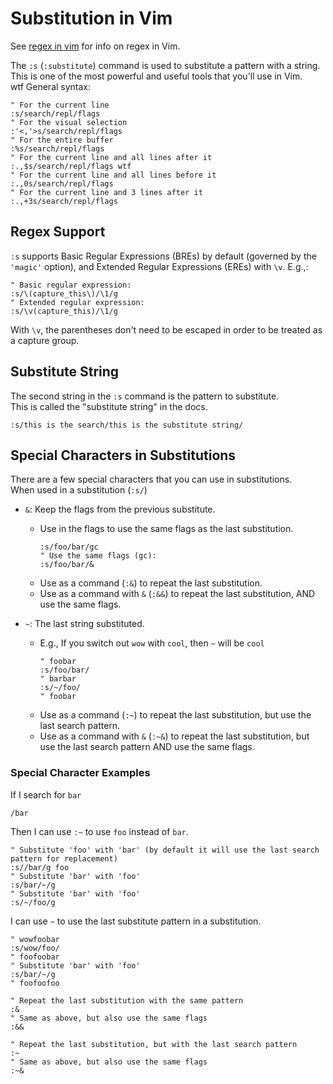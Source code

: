 

# Substitution in Vim
See [regex in vim](./regex_in_vim.md) for info on regex in Vim.

The `:s` (`:substitute`) command is used to substitute a pattern with a string.
This is one of the most powerful and useful tools that you'll use in Vim.  
wtf
General syntax:
```vim
" For the current line 
:s/search/repl/flags
" For the visual selection 
:'<,'>s/search/repl/flags
" For the entire buffer 
:%s/search/repl/flags
" For the current line and all lines after it
:.,$s/search/repl/flags wtf
" For the current line and all lines before it 
:.,0s/search/repl/flags
" For the current line and 3 lines after it
:.,+3s/search/repl/flags
```

## Regex Support

`:s` supports Basic Regular Expressions (BREs) by default (governed by 
the `'magic'` option), and Extended Regular Expressions (EREs) with `\v`.
E.g.,:
```vim
" Basic regular expression:
:s/\(capture_this\)/\1/g
" Extended regular expression:
:s/\v(capture_this)/\1/g
```
With `\v`, the parentheses don't need to be escaped in order to be treated
as a capture group.  

## Substitute String
The second string in the `:s` command is the pattern to substitute.  
This is called the "substitute string" in the docs.  
```vim
:s/this is the search/this is the substitute string/
```

## Special Characters in Substitutions
There are a few special characters that you can use in substitutions.  
When used in a substitution (`:s/`)

* `&`: Keep the flags from the previous substitute.  
    * Use in the flags to use the same flags as the last substitution.  
      ```vim
      :s/foo/bar/gc
      " Use the same flags (gc):
      :s/foo/bar/& 
      ```
    * Use as a command (`:&`) to repeat the last substitution.  
    * Use as a command with `&` (`:&&`) to repeat the last substitution, AND use the same flags.  

* `~`: The last string substituted. 
    * E.g., If you switch out `wow` with `cool`, then `~` will be `cool`
      ```vim
      " foobar
      :s/foo/bar/
      " barbar
      :s/~/foo/
      " foobar
      ```
    * Use as a command (`:~`) to repeat the last substitution, but use the last search pattern.  
    * Use as a command with `&` (`:~&`) to repeat the last substitution, but use the last 
      search pattern AND use the same flags.  

### Special Character Examples
If I search for `bar`
```vim
/bar
```
Then I can use `:~` to use `foo` instead of `bar`.  
```vim
" Substitute 'foo' with 'bar' (by default it will use the last search pattern for replacement)
:s//bar/g foo
" Substitute 'bar' with 'foo'
:s/bar/~/g
" Substitute 'bar' with 'foo'
:s/~/foo/g
```

I can use `~` to use the last substitute pattern in a substitution.  
```vim
" wowfoobar
:s/wow/foo/
" foofoobar
" Substitute 'bar' with 'foo'
:s/bar/~/g
" foofoofoo 

" Repeat the last substitution with the same pattern
:&
" Same as above, but also use the same flags
:&& 

" Repeat the last substitution, but with the last search pattern 
:~
" Same as above, but also use the same flags
:~&
```



